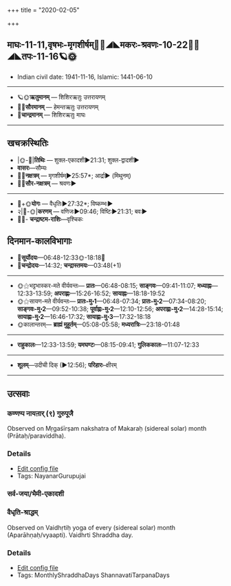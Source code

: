 +++
title = "2020-02-05"

+++
## माघः-11-11,वृषभः-मृगशीर्षम्🌛🌌◢◣मकरः-श्रवणः-10-22🌌🌞◢◣तपः-11-16🪐🌞
- Indian civil date: 1941-11-16, Islamic: 1441-06-10
___________________
- 🪐🌞**ऋतुमानम्** — शिशिरऋतुः उत्तरायणम्
- 🌌🌞**सौरमानम्** — हेमन्तऋतुः उत्तरायणम्
- 🌛**चान्द्रमानम्** — शिशिरऋतुः माघः
___________________


## खचक्रस्थितिः
- |🌞-🌛|**तिथिः** — शुक्ल-एकादशी►21:31; शुक्ल-द्वादशी►  
- **वासरः**—सौम्यः  
- 🌌🌛**नक्षत्रम्** — मृगशीर्षम्►25:57*; आर्द्रा► (मिथुनम्)  
- 🌌🌞**सौर-नक्षत्रम्** — श्रवणः►  
___________________
- 🌛+🌞**योगः** — वैधृतिः►27:32*; विष्कम्भः►  
- २|🌛-🌞|**करणम्** — वणिजः►09:46; विष्टिः►21:31; बवः►  
- 🌌🌛- **चन्द्राष्टम-राशिः**—वृश्चिकः  


## दिनमान-कालविभागाः
- 🌅**सूर्योदयः**—06:48-12:33🌞️-18:18🌇  
- 🌛**चन्द्रोदयः**—14:32; **चन्द्रास्तमयः**—03:48(+1)  
___________________
- 🌞⚝भट्टभास्कर-मते वीर्यवन्तः— **प्रातः**—06:48-08:15; **साङ्गवः**—09:41-11:07; **मध्याह्नः**—12:33-13:59; **अपराह्णः**—15:26-16:52; **सायाह्नः**—18:18-19:52  
- 🌞⚝सायण-मते वीर्यवन्तः— **प्रातः-मु॰1**—06:48-07:34; **प्रातः-मु॰2**—07:34-08:20; **साङ्गवः-मु॰2**—09:52-10:38; **पूर्वाह्णः-मु॰2**—12:10-12:56; **अपराह्णः-मु॰2**—14:28-15:14; **सायाह्णः-मु॰2**—16:46-17:32; **सायाह्णः-मु॰3**—17:32-18:18  
- 🌞कालान्तरम्— **ब्राह्मं मुहूर्तम्**—05:08-05:58; **मध्यरात्रिः**—23:18-01:48  
___________________
- **राहुकालः**—12:33-13:59; **यमघण्टः**—08:15-09:41; **गुलिककालः**—11:07-12:33  
___________________
- **शूलम्**—उदीची दिक् (►12:56); **परिहारः**–क्षीरम्  
___________________

## उत्सवाः
### कण्णप्प नायऩार् (९) गुरुपूजै

Observed on Mṛgaśīrṣam nakshatra of Makaraḥ (sidereal solar) month (Prātaḥ/paraviddha). 

### Details
- [Edit config file](https://github.com/jyotisham/adyatithi/tree/master/mahApuruSha/nAyanAr/sidereal_solar_month/nakshatra/10/05/kaNNappa%20nAyan2Ar%20%289%29%20gurupUjai.toml)
- Tags: NayanarGurupujai


### सर्व-जया/भैमी-एकादशी
### वैधृति-श्राद्धम्

Observed on Vaidhṛtiḥ yoga of every (sidereal solar) month (Aparāhṇaḥ/vyaapti). Vaidhrti Shraddha day.

### Details
- [Edit config file](https://github.com/jyotisham/adyatithi/tree/master/devatA/pitR/sidereal_solar_month/yoga/00/27/vaidhRti-zrAddham.toml)
- Tags: MonthlyShraddhaDays ShannavatiTarpanaDays


